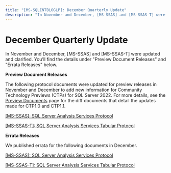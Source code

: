 ```yaml
---
title: "[MS-SQLINTBLOGLP]: December Quarterly Update"
description: "In November and December, [MS-SSAS] and [MS-SSAS-T] were updated and clarified. You’ll find the details under  Preview"
---
```


# December Quarterly Update

<p>In November and December, [MS-SSAS] and [MS-SSAS-T] were
updated and clarified. You’ll find the details under &quot;Preview Document
Releases&quot; and &quot;Errata Releases&quot; below.</p>

<p><b>Preview Document Releases</b></p>

<p>The following protocol documents were updated for preview
releases in November and December to add new information for Community
Technology Previews (CTPs) for SQL Server 2022. For more details, see the <span><a href="https://docs.microsoft.com/en-us/openspecs/sql_server_protocols/ms-sqlprotlp/9523bb93-328f-4e27-9b1b-a0aab77ebcf0">Preview
Documents</a></span> page for the diff documents that detail the updates made
for CTP1.0 and CTP1.1.</p>

<p><span><a href="https://sqlprotocoldocs-cgcjdngdb5dee9c6.b02.azurefd.net/MS-SSAS/%5bMS-SSAS%5d-211217-diff.pdf">[MS-SSAS]:
SQL Server Analysis Services Protocol</a></span></p>

<p><span><a href="https://sqlprotocoldocs-cgcjdngdb5dee9c6.b02.azurefd.net/MS-SSAS-T/%5bMS-SSAS-T%5d-211217-diff.pdf">[MS-SSAS-T]:
SQL Server Analysis Services Tabular Protocol</a></span></p>

<p><b>Errata Releases</b></p>

<p>We published errata for the following documents in December.</p>

<p><span><a href="https://docs.microsoft.com/en-us/openspecs/sql_server_protocols/ms-sqlerrata/df7b8a43-c124-4103-a61b-a8e2bfdf6f90">[MS-SSAS]:
SQL Server Analysis Services Protocol</a></span></p>

<p><span><a href="https://docs.microsoft.com/en-us/openspecs/sql_server_protocols/ms-sqlerrata/6dbb232c-baaf-4b31-9238-c9538c99fdde">[MS-SSAS-T]:
SQL Server Analysis Services Tabular Protocol</a></span></p>


                